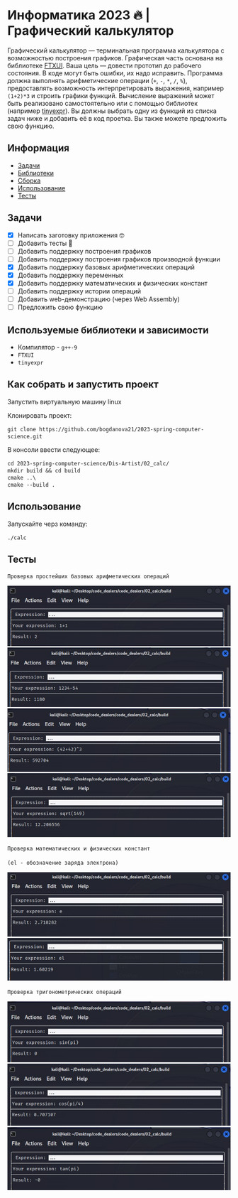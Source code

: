 # Информатика 2023 🔥 | Графический калькулятор

Графический калькулятор — терминальная программа калькулятора с возможностью построения графиков. Графическая часть основана на библиотеке [FTXUI](https://github.com/ArthurSonzogni/FTXUI). Ваша цель — довести прототип до рабочего состояния. В коде могут быть ошибки, их надо исправить. Программа должна выполнять арифметические операции (`+`, `-`, `*`, `/`, `%`), предоставлять возможность интерпретировать выражения, например `(1+2)*3` и строить графики функций. Вычисление выражений может быть реализовано самостоятельно или с помощью библиотек (например [tinyexpr](https://github.com/codeplea/tinyexpr)). Вы должны выбрать одну из функций из списка задач ниже и добавить её в код проетка. Вы также можете предложить свою функцию.

## Информация
- [Задачи](#задачи)
- [Библиотеки](#библиотеки)
- [Сборка](#сборка)
- [Использование](#использование)
- [Тесты](#тесты)

## Задачи<a name = "задачи"></a>

- [x] Написать заготовку приложения 🤓
- [ ] Добавить тесты 🔵
- [ ] Добавить поддержку построения графиков
- [ ] Добавить поддержку построения графиков производной функции
- [x] Добавить поддержку базовых арифметических операций
- [x] Добавить поддержку переменных
- [x] Добавить поддержку математических и физических констант
- [ ] Добавить поддержку истории операций
- [ ] Добавить web-демонстрацию (через Web Assembly)
- [ ] Предложить свою функцию

## Используемые библиотеки и зависимости<a name = "библиотеки"></a>
- Компилятор - `g++-9`
- `FTXUI`
- `tinyexpr`

## Как собрать и запустить проект<a name = "сборка"></a>
Запустить виртуальную машину linux

Клонировать проект:

```console
git clone https://github.com/bogdanova21/2023-spring-computer-science.git
```
В консоли ввести следующее:
```console
cd 2023-spring-computer-science/Dis-Artist/02_calc/  
mkdir build && cd build
cmake ..\
cmake --build .
```
## Использование<a name = "использование"></a>
Запускайте черз команду:
```console
./calc
```
## Тесты <a name = "тесты"></a>
```
Проверка простейших базовых арифметических операций
```
![Screenshot](https://github.com/bogdanova21/2023-spring-computer-science/blob/main/Dis-Artist/02_calc/tests/1.jpg)
![Screenshot](https://github.com/bogdanova21/2023-spring-computer-science/blob/main/Dis-Artist/02_calc/tests/2.jpg)
![Screenshot](https://github.com/bogdanova21/2023-spring-computer-science/blob/main/Dis-Artist/02_calc/tests/3.jpg)
![Screenshot](https://github.com/bogdanova21/2023-spring-computer-science/blob/main/Dis-Artist/02_calc/tests/7.jpg)

```
Проверка математических и физических констант

(el - обозначение заряда электрона)
```
![Screenshot](https://github.com/bogdanova21/2023-spring-computer-science/blob/main/Dis-Artist/02_calc/tests/8.jpg)
![Screenshot](https://github.com/bogdanova21/2023-spring-computer-science/blob/main/Dis-Artist/02_calc/tests/10.jpg)

```
Проверка тригонометрических операций 
```
![Screenshot](https://github.com/bogdanova21/2023-spring-computer-science/blob/main/Dis-Artist/02_calc/tests/4.jpg)
![Screenshot](https://github.com/bogdanova21/2023-spring-computer-science/blob/main/Dis-Artist/02_calc/tests/5.jpg)
![Screenshot](https://github.com/bogdanova21/2023-spring-computer-science/blob/main/Dis-Artist/02_calc/tests/6.jpg)

